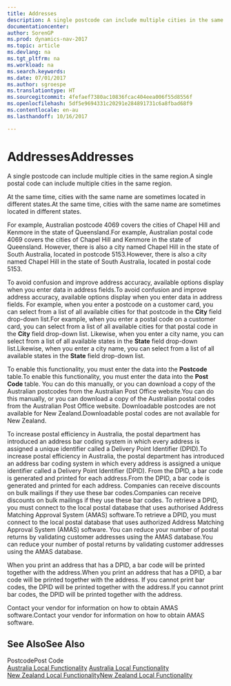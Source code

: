 ```yaml
---
title: Addresses
description: A single postcode can include multiple cities in the same region.
documentationcenter: 
author: SorenGP
ms.prod: dynamics-nav-2017
ms.topic: article
ms.devlang: na
ms.tgt_pltfrm: na
ms.workload: na
ms.search.keywords: 
ms.date: 07/01/2017
ms.author: sgroespe
ms.translationtype: HT
ms.sourcegitcommit: 4fefaef7380ac10836fcac404eea006f55d8556f
ms.openlocfilehash: 5df5e9694331c20291e284891731c6a8fbad68f9
ms.contentlocale: en-au
ms.lasthandoff: 10/16/2017

---
```

# <a name="addresses"></a><span data-ttu-id="ed376-103">Addresses</span><span class="sxs-lookup"><span data-stu-id="ed376-103">Addresses</span></span>
<span data-ttu-id="ed376-104">A single postcode can include multiple cities in the same region.</span><span class="sxs-lookup"><span data-stu-id="ed376-104">A single postal code can include multiple cities in the same region.</span></span>  
  
 <span data-ttu-id="ed376-105">At the same time, cities with the same name are sometimes located in different states.</span><span class="sxs-lookup"><span data-stu-id="ed376-105">At the same time, cities with the same name are sometimes located in different states.</span></span>  
  
 <span data-ttu-id="ed376-106">For example, Australian postcode 4069 covers the cities of Chapel Hill and Kenmore in the state of Queensland.</span><span class="sxs-lookup"><span data-stu-id="ed376-106">For example, Australian postal code 4069 covers the cities of Chapel Hill and Kenmore in the state of Queensland.</span></span> <span data-ttu-id="ed376-107">However, there is also a city named Chapel Hill in the state of South Australia, located in postcode 5153.</span><span class="sxs-lookup"><span data-stu-id="ed376-107">However, there is also a city named Chapel Hill in the state of South Australia, located in postal code 5153.</span></span>  
  
 <span data-ttu-id="ed376-108">To avoid confusion and improve address accuracy, available options display when you enter data in address fields.</span><span class="sxs-lookup"><span data-stu-id="ed376-108">To avoid confusion and improve address accuracy, available options display when you enter data in address fields.</span></span> <span data-ttu-id="ed376-109">For example, when you enter a postcode on a customer card, you can select from a list of all available cities for that postcode in the **City** field drop-down list.</span><span class="sxs-lookup"><span data-stu-id="ed376-109">For example, when you enter a postal code on a customer card, you can select from a list of all available cities for that postal code in the **City** field drop-down list.</span></span> <span data-ttu-id="ed376-110">Likewise, when you enter a city name, you can select from a list of all available states in the **State** field drop-down list.</span><span class="sxs-lookup"><span data-stu-id="ed376-110">Likewise, when you enter a city name, you can select from a list of all available states in the **State** field drop-down list.</span></span>  
  
 <span data-ttu-id="ed376-111">To enable this functionality, you must enter the data into the **Postcode** table.</span><span class="sxs-lookup"><span data-stu-id="ed376-111">To enable this functionality, you must enter the data into the **Post Code** table.</span></span> <span data-ttu-id="ed376-112">You can do this manually, or you can download a copy of the Australian postcodes from the Australian Post Office website.</span><span class="sxs-lookup"><span data-stu-id="ed376-112">You can do this manually, or you can download a copy of the Australian postal codes from the Australian Post Office website.</span></span> <span data-ttu-id="ed376-113">Downloadable postcodes are not available for New Zealand.</span><span class="sxs-lookup"><span data-stu-id="ed376-113">Downloadable postal codes are not available for New Zealand.</span></span>  
  
 <span data-ttu-id="ed376-114">To increase postal efficiency in Australia, the postal department has introduced an address bar coding system in which every address is assigned a unique identifier called a Delivery Point Identifier (DPID).</span><span class="sxs-lookup"><span data-stu-id="ed376-114">To increase postal efficiency in Australia, the postal department has introduced an address bar coding system in which every address is assigned a unique identifier called a Delivery Point Identifier (DPID).</span></span> <span data-ttu-id="ed376-115">From the DPID, a bar code is generated and printed for each address.</span><span class="sxs-lookup"><span data-stu-id="ed376-115">From the DPID, a bar code is generated and printed for each address.</span></span> <span data-ttu-id="ed376-116">Companies can receive discounts on bulk mailings if they use these bar codes.</span><span class="sxs-lookup"><span data-stu-id="ed376-116">Companies can receive discounts on bulk mailings if they use these bar codes.</span></span> <span data-ttu-id="ed376-117">To retrieve a DPID, you must connect to the local postal database that uses authorised Address Matching Approval System (AMAS) software.</span><span class="sxs-lookup"><span data-stu-id="ed376-117">To retrieve a DPID, you must connect to the local postal database that uses authorized Address Matching Approval System (AMAS) software.</span></span> <span data-ttu-id="ed376-118">You can reduce your number of postal returns by validating customer addresses using the AMAS database.</span><span class="sxs-lookup"><span data-stu-id="ed376-118">You can reduce your number of postal returns by validating customer addresses using the AMAS database.</span></span>  
  
 <span data-ttu-id="ed376-119">When you print an address that has a DPID, a bar code will be printed together with the address.</span><span class="sxs-lookup"><span data-stu-id="ed376-119">When you print an address that has a DPID, a bar code will be printed together with the address.</span></span> <span data-ttu-id="ed376-120">If you cannot print bar codes, the DPID will be printed together with the address.</span><span class="sxs-lookup"><span data-stu-id="ed376-120">If you cannot print bar codes, the DPID will be printed together with the address.</span></span>  
  
 <span data-ttu-id="ed376-121">Contact your vendor for information on how to obtain AMAS software.</span><span class="sxs-lookup"><span data-stu-id="ed376-121">Contact your vendor for information on how to obtain AMAS software.</span></span>  
  
## <a name="see-also"></a><span data-ttu-id="ed376-122">See Also</span><span class="sxs-lookup"><span data-stu-id="ed376-122">See Also</span></span>  
 <span data-ttu-id="ed376-123">Postcode</span><span class="sxs-lookup"><span data-stu-id="ed376-123">Post Code</span></span>   
 <span data-ttu-id="ed376-124">[Australia Local Functionality](australia-local-functionality.md) </span><span class="sxs-lookup"><span data-stu-id="ed376-124">[Australia Local Functionality](australia-local-functionality.md) </span></span>  
 [<span data-ttu-id="ed376-125">New Zealand Local Functionality</span><span class="sxs-lookup"><span data-stu-id="ed376-125">New Zealand Local Functionality</span></span>](../NewZealand/new-zealand-local-functionality.md)
